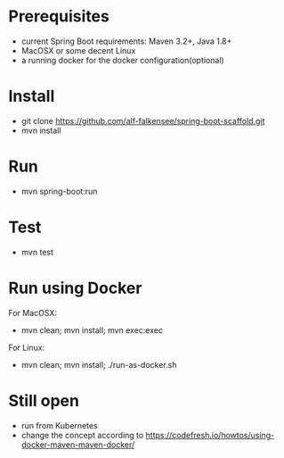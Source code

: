 # Prerequisites
- current Spring Boot requirements: Maven 3.2+, Java 1.8+
- MacOSX or some decent Linux
- a running docker for the docker configuration(optional)

# Install
- git clone https://github.com/alf-falkensee/spring-boot-scaffold.git
- mvn install

# Run
- mvn spring-boot:run

# Test
- mvn test

# Run using Docker
For MacOSX:
- mvn clean; mvn install; mvn exec:exec


For Linux:
- mvn clean; mvn install; ./run-as-docker.sh

# Still open
- run from Kubernetes
- change the concept according to https://codefresh.io/howtos/using-docker-maven-maven-docker/  
